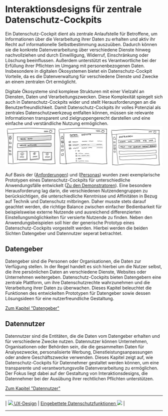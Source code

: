 # Interaktionsdesigns für zentrale Datenschutz-Cockpits

Ein Datenschutz-Cockpit dient als zentrale Anlaufstelle für Betroffene, um Informationen über die Verarbeitung ihrer Daten zu erhalten und aktiv ihr Recht auf informationelle Selbstbestimmung auszuüben. Dadurch können sie die konkrete Datenverarbeitung über verschiedene Dienste hinweg nachvollziehen und durch Einwilligung, Widerruf, Einschränkung oder Löschung beeinflussen. Außerdem unterstützt es Verantwortliche bei der Erfüllung ihrer Pflichten im Umgang mit personenbezogenen Daten. Insbesondere in digitalen Ökosystemen bietet ein Datenschutz-Cockpit Vorteile, da es die Datenverwaltung für verschiedene Dienste und Zwecke an einem zentralen Ort ermöglicht. 

Digitale Ökosysteme sind komplexe Strukturen mit einer Vielzahl an Diensten, Daten und Verarbeitungszwecken. Diese Komplexität spiegelt sich auch in Datenschutz-Cockpits wider und stellt Herausforderungen an die Benutzerfreundlichkeit. Damit Datenschutz-Cockpits ihr volles Potenzial als zentrales Datenschutzwerkzeug entfalten können, müssen sie relevante Informationen transparent und zielgruppengerecht darstellen und eine einfache und verständliche Nutzung ermöglichen.
![](Datenschutz-Cockpit-Sketches.png) 

Auf Basis der ([Anforderungen](/Daccord/Anforderungen/index)) und ([Personas](/Daccord/Anforderungen/Zielgruppen/Personas)) wurden zwei exemplarische Prototypen eines Datenschutz-Cockpits für unterschiedliche Anwendungsfälle entwickelt ([Zu den Demonstratoren](/Daccord/Realisierung/Demonstratoren/index)). Eine besondere Herausforderung lag darin, die verschiedenen Nutzendengruppen zu berücksichtigen, die unterschiedliche Kenntnisse und Affinitäten in Bezug auf Technik und Datenschutz mitbringen. Daher musste stets darauf geachtet werden, die richtige Balance zwischen einfacher Bedienbarkeit für beispielsweise externe Nutzende und ausreichend differenzierten Einstellungsmöglichkeiten für versierte Nutzende zu finden. Neben den Anwendungsbeispielen soll hier der generische Prototyp eines Datenschutz-Cockpits vorgestellt werden. Hierbei werden die beiden Sichten Datengeber und Datennutzer seperat betrachtet.

## Datengeber
Datengeber sind die Personen oder Organisationen, die Daten zur Verfügung stellen. In der Regel handelt es sich hierbei um die Nutzer selbst, die ihre persönlichen Daten an verschiedene Dienste, Websites oder Unternehmen weitergeben. Datenschutz-Cockpits bieten Datengebern eine zentrale Plattform, um ihre Datenschutzrechte wahrzunehmen und die Verarbeitung ihrer Daten zu überwachen. Dieses Kapitel beleuchtet die Funktionen des entwickelten Prototypen für Datengeber sowie dessen Lösungsideen für eine nutzerfreundliche Gestaltung.

[Zum Kapitel "Datengeber"](Datengeber.md)

## Datennutzer
Datennutzer sind die Entitäten, die die Daten vom Datengeber erhalten und für verschiedene Zwecke nutzen. Datennutzer können Unternehmen, Organisationen oder Behörden sein, die die gesammelten Daten für Analysezwecke, personalisierte Werbung, Dienstleistungsanpassungen oder andere Geschäftszwecke verwenden. Dieses Kapitel zeigt auf, wie Datenschutz-Cockpits für Datennehmer gestaltet werden können, um eine transparente und verantwortungsvolle Datenverarbeitung zu ermöglichen. Der Fokus liegt dabei auf der Gestaltung von Interaktionsdesigns, die Datennehmer bei der Ausübung ihrer rechtlichen Pflichten unterstützen.

[Zum Kapitel "Datennutzer"](Datennutzer.md)

****

| [![](/Daccord/assets/images/backward-solid.svg) UX-Design](<..>) | [Eingebettete Datenschutzfunktionen ![](/Daccord/assets/images/forward-solid.svg)](<../Eingebettete Datenschutzfunktionen>) |

****
